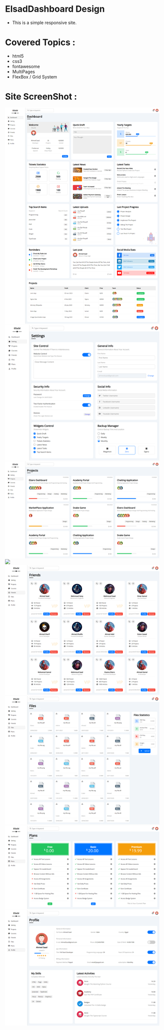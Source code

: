 # ElsadDashboard Design
- This is a simple responsive site.
# Covered Topics :
- html5
- css3
- fontawesome
- MultiPages
- FlexBox / Grid System

# Site ScreenShot :
![](SiteScreenShoot/Dashboard.png)
![](SiteScreenShoot/Settings.png)
![](SiteScreenShoot/Projects.png)
![](SiteScreenShoot/Courses.png)
![](SiteScreenShoot/Friends.png)
![](SiteScreenShoot/Files.png)
![](SiteScreenShoot/Plans.png)
![](SiteScreenShoot/Profile.png)

